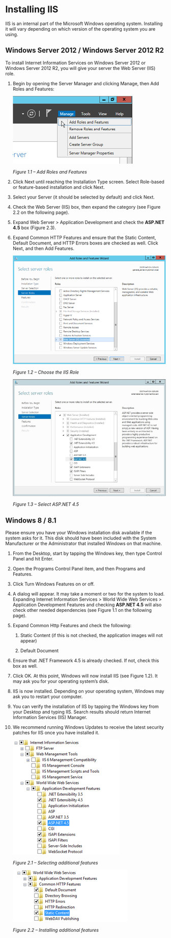 [title]: # (Installing IIS)
[tags]: # (install, iis)
[priority]: # (1)

# Installing IIS

IIS is an internal part of the Microsoft Windows operating system. Installing it will vary depending on which version of the operating system you are using.

## Windows Server 2012 / Windows Server 2012 R2

To install Internet Information Services on Windows Server 2012 or Windows Server 2012 R2, you will give your server the Web Server (IIS) role.

1. Begin by opening the Server Manager and clicking Manage, then Add Roles and Features:

   ![iis-1](images/iis-1.png "Add Roles and Features")

   *Figure 1.1 – Add Roles and Features*

2. Click Next until reaching the Installation Type screen. Select Role-based or feature-based installation and click Next.

3. Select your Server (it should be selected by default) and click Next.

4. Check the Web Server (IIS) box, then expand the category (see Figure 2.2 on the following page).

5. Expand Web Server \> Application Development and check the **ASP.NET 4.5** box (Figure 2.3).

6. Expand Common HTTP Features and ensure that the Static Content, Default Document, and HTTP Errors boxes are checked as well. Click Next, and then Add Features.

   ![iis-2](images/iis-2.png "Choose the IIS Role")

   *Figure 1.2 – Choose the IIS Role*

   ![iis-3](images/iis-3.png "Select ASP.NET 4.5")

   *Figure 1.3 – Select ASP.NET 4.5*

## Windows 8 / 8.1

Please ensure you have your Windows installation disk available if the system asks for it. This disk should have been included with the System Manufacturer or the Administrator that installed Windows on that machine.

1. From the Desktop, start by tapping the Windows key, then type Control Panel and hit Enter.

2. Open the Programs Control Panel item, and then Programs and Features.

3. Click Turn Windows Features on or off.

4. A dialog will appear. It may take a moment or two for the system to load. Expanding Internet Information Services \> World Wide Web Services \> Application Development Features and checking **ASP.NET 4.5** will also check other needed dependencies (see Figure 1.1 on the following page).

5. Expand Common Http Features and check the following:

    1. Static Content (if this is not checked, the application images will not appear)

    2. Default Document

6. Ensure that .NET Framework 4.5 is already checked. If not, check this box as well.

7. Click OK. At this point, Windows will now install IIS (see Figure 1.2). It may ask you for your operating system’s disk.

8. IIS is now installed. Depending on your operating system, Windows may ask you to restart your computer.

9. You can verify the installation of IIS by tapping the Windows key from your Desktop and typing IIS. Search results should return Internet Information Services (IIS) Manager.

10. We recommend running Windows Updates to receive the latest security patches for IIS once you have installed it.

      ![iis-4](images/iis-4.png "Selecting additional features")

      *Figure 2.1 – Selecting additional features*

      ![iis-5](images/iis-5.png "Installing additional features")

      *Figure 2.2 – Installing additional features*